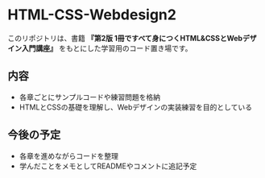 # HTML-CSS-Webdesign2

このリポジトリは、書籍 **『第2版 1冊ですべて身につくHTML&CSSとWebデザイン入門講座』** をもとにした学習用のコード置き場です。

## 内容
- 各章ごとにサンプルコードや練習問題を格納
- HTMLとCSSの基礎を理解し、Webデザインの実装練習を目的としている

## 今後の予定
- 各章を進めながらコードを整理
- 学んだことをメモとしてREADMEやコメントに追記予定